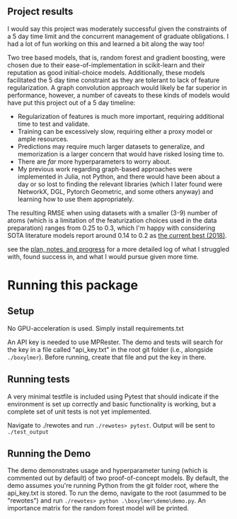 ## Project results
I would say this project was moderately successful given the constraints of a 5 day time limit and the concurrent management of graduate obligations. I had a lot of fun working on this and learned a bit along the way too! 

Two tree based models, that is, random forest and gradient boosting, were chosen due to their ease-of-implementation in scikit-learn and their reputation as good initial-choice models. Additionally, these models facilitated the 5 day time constraint as they are tolerant to lack of feature regularization. A graph convolution approach would likely be far superior in performance, however, a number of caveats to these kinds of models would have put this project out of a 5 day timeline: 
- Regularization of features is much more important, requiring additional time to test and validate. 
- Training can be excessively slow, requiring either a proxy model or ample resources. 
- Predictions may require much larger datasets to generalize, and memorization is a larger concern that would have risked losing time to.
- There are *far* more hyperparameters to worry about. 
- My previous work regarding graph-based approaches were implemented in Julia, not Python, and there would have been about a day or so lost to finding the relevant libraries (which I later found were NetworkX, DGL, Pytorch Geometric, and some others anyway) and learning how to use them appropriately.

The resulting RMSE when using datasets with a smaller (3-9) number of atoms (which is a limitation of the featurization choices used in the data preparation) ranges from 0.25 to 0.3, which I'm happy with considering SOTA literature models report around 0.14 to 0.2 as [the current best (2018)](https://pubs.acs.org/doi/10.1021/acs.chemmater.8b00686).

see the [plan, notes, and progress](./plan,%20notes,%20and%20progress.md) for a more detailed log of what I struggled with, found success in, and what I would pursue given more time.




# Running this package

## Setup
No GPU-acceleration is used. Simply install requirements.txt

An API key is needed to use MPRester. The demo and tests will search for the key in a file called "api_key.txt" in the root git folder (i.e., alongside `./boxylmer`). Before running, create that file and put the key in there.

## Running tests
A very minimal testfile is included using Pytest that should indicate if the environment is set up correctly and basic functionality is working, but a complete set of unit tests is not yet implemented.  

Navigate to ./rewotes and run `./rewotes> pytest`. Output will be sent to `./test_output`


## Running the Demo
The demo demonstrates usage and hyperparameter tuning (which is commented out by default) of two proof-of-concept models. 
By default, the demo assumes you're running Python from the git folder root, where the api_key.txt is stored. To run the demo, navigate to the root (asummed to be "rewotes") and run `./rewotes> python .\boxylmer\demo\demo.py`. An importance matrix for the random forest model will be printed. 